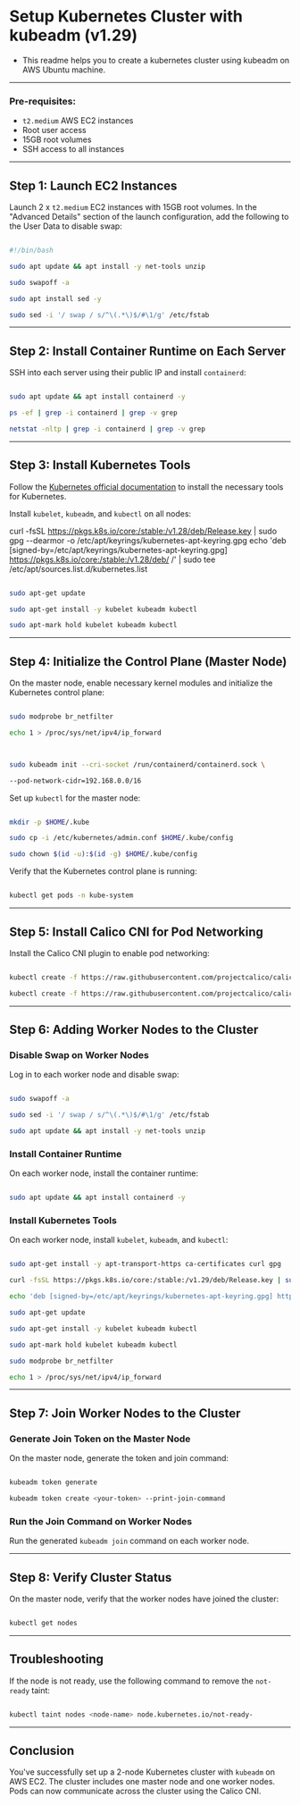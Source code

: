 
# Setup Kubernetes Cluster with kubeadm (v1.29)

- This readme helps you to create a kubernetes cluster using kubeadm on AWS Ubuntu machine.
--- 

### Pre-requisites:
- `t2.medium` AWS EC2 instances
- Root user access
- 15GB root volumes
- SSH access to all instances

---



## Step 1: Launch EC2 Instances



Launch 2 x `t2.medium` EC2 instances with 15GB root volumes. In the "Advanced Details" section of the launch configuration, add the following to the User Data to disable swap:

```bash

#!/bin/bash

sudo apt update && apt install -y net-tools unzip

sudo swapoff -a

sudo apt install sed -y

sudo sed -i '/ swap / s/^\(.*\)$/#\1/g' /etc/fstab

```

---


## Step 2: Install Container Runtime on Each Server



SSH into each server using their public IP and install `containerd`:



```bash

sudo apt update && apt install containerd -y

ps -ef | grep -i containerd | grep -v grep

netstat -nltp | grep -i containerd | grep -v grep

```

---



## Step 3: Install Kubernetes Tools



Follow the [Kubernetes official documentation](https://kubernetes.io/docs/setup/production-environment/tools/kubeadm/install-kubeadm/) to install the necessary tools for Kubernetes.



Install `kubelet`, `kubeadm`, and `kubectl` on all nodes:




curl -fsSL https://pkgs.k8s.io/core:/stable:/v1.28/deb/Release.key | sudo gpg --dearmor -o /etc/apt/keyrings/kubernetes-apt-keyring.gpg
echo 'deb [signed-by=/etc/apt/keyrings/kubernetes-apt-keyring.gpg] https://pkgs.k8s.io/core:/stable:/v1.28/deb/ /' | sudo tee /etc/apt/sources.list.d/kubernetes.list



```bash

sudo apt-get update

sudo apt-get install -y kubelet kubeadm kubectl

sudo apt-mark hold kubelet kubeadm kubectl

```

---



## Step 4: Initialize the Control Plane (Master Node)



On the master node, enable necessary kernel modules and initialize the Kubernetes control plane:



```bash

sudo modprobe br_netfilter

echo 1 > /proc/sys/net/ipv4/ip_forward



sudo kubeadm init --cri-socket /run/containerd/containerd.sock \

--pod-network-cidr=192.168.0.0/16

```



Set up `kubectl` for the master node:



```bash

mkdir -p $HOME/.kube

sudo cp -i /etc/kubernetes/admin.conf $HOME/.kube/config

sudo chown $(id -u):$(id -g) $HOME/.kube/config

```



Verify that the Kubernetes control plane is running:



```bash

kubectl get pods -n kube-system

```



---



## Step 5: Install Calico CNI for Pod Networking



Install the Calico CNI plugin to enable pod networking:



```bash

kubectl create -f https://raw.githubusercontent.com/projectcalico/calico/v3.26.1/manifests/tigera-operator.yaml

kubectl create -f https://raw.githubusercontent.com/projectcalico/calico/v3.26.1/manifests/custom-resources.yaml

```



---



## Step 6: Adding Worker Nodes to the Cluster



### Disable Swap on Worker Nodes



Log in to each worker node and disable swap:



```bash

sudo swapoff -a

sudo sed -i '/ swap / s/^\(.*\)$/#\1/g' /etc/fstab

sudo apt update && apt install -y net-tools unzip

```



### Install Container Runtime



On each worker node, install the container runtime:



```bash

sudo apt update && apt install containerd -y

```



### Install Kubernetes Tools



On each worker node, install `kubelet`, `kubeadm`, and `kubectl`:



```bash

sudo apt-get install -y apt-transport-https ca-certificates curl gpg

curl -fsSL https://pkgs.k8s.io/core:/stable:/v1.29/deb/Release.key | sudo gpg --dearmor -o /etc/apt/keyrings/kubernetes-apt-keyring.gpg

echo 'deb [signed-by=/etc/apt/keyrings/kubernetes-apt-keyring.gpg] https://pkgs.k8s.io/core:/stable:/v1.29/deb/ /' | sudo tee /etc/apt/sources.list.d/kubernetes.list

sudo apt-get update

sudo apt-get install -y kubelet kubeadm kubectl

sudo apt-mark hold kubelet kubeadm kubectl

sudo modprobe br_netfilter

echo 1 > /proc/sys/net/ipv4/ip_forward

```



---



## Step 7: Join Worker Nodes to the Cluster



### Generate Join Token on the Master Node



On the master node, generate the token and join command:



```bash

kubeadm token generate

kubeadm token create <your-token> --print-join-command

```



### Run the Join Command on Worker Nodes



Run the generated `kubeadm join` command on each worker node.



---



## Step 8: Verify Cluster Status



On the master node, verify that the worker nodes have joined the cluster:



```bash

kubectl get nodes

```



---



## Troubleshooting



If the node is not ready, use the following command to remove the `not-ready` taint:



```bash

kubectl taint nodes <node-name> node.kubernetes.io/not-ready-

```



---



## Conclusion



You've successfully set up a 2-node Kubernetes cluster with `kubeadm` on AWS EC2. The cluster includes one master node and one worker nodes. Pods can now communicate across the cluster using the Calico CNI.



```

